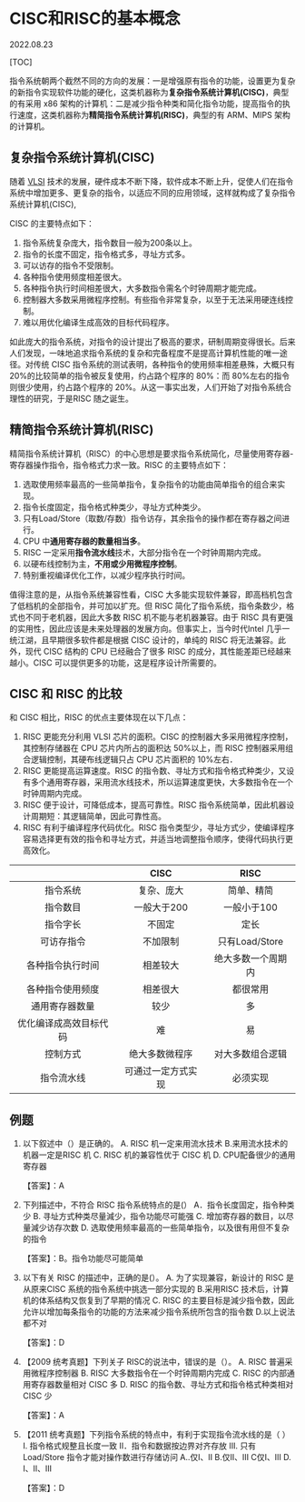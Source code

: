# CISC和RISC的基本概念
2022.08.23

[TOC]

指令系统朝两个截然不同的方向的发展：一是增强原有指令的功能，设置更为复杂的新指令实现软件功能的硬化，这类机器称为**复杂指令系统计算机(CISC)**，典型的有采用 x86 架构的计算机：二是减少指令种类和简化指令功能，提高指令的执行速度，这类机器称为**精简指令系统计算机(RISC)**，典型的有 ARM、MIPS 架构的计算机。

## 复杂指令系统计算机(CISC)

随着 [VLSI](https://baike.baidu.com/item/VLSI/3303982?fr=aladdin) 技术的发展，硬件成本不断下降，软件成本不断上升，促使人们在指令系统中增加更多、更复杂的指令，以适应不同的应用领域，这样就构成了复杂指令系统计算机(CISC),

CISC 的主要特点如下：

1. 指令系统复杂庞大，指令数目一般为200条以上。
2. 指令的长度不固定，指令格式多，寻址方式多。
3. 可以访存的指令不受限制。
4. 各种指令使用频度相差很大。
5. 各种指令执行时间相差很大，大多数指令需名个时钟周期才能完成。
6. 控制器大多数采用微程序控制。有些指令非常复杂，以至于无法采用硬连线控制。
7. 难以用优化编译生成高效的目标代码程序。

如此庞大的指令系统，对指令的设计提出了极高的要求，研制周期变得很长。后来人们发现，一味地追求指令系统的复杂和完备程度不是提高计算机性能的唯一途径。对传统 CISC 指令系统的测试表明，各种指令的使用频率相差悬殊，大概只有 20%的比较简单的指令被反复使用，约占路个程序的 80%：而 80%左右的指令则很少使用，约占路个程序的 20%。从这一事实出发，人们开始了对指令系统合理性的研究，于是RISC 随之诞生。

## 精简指令系统计算机(RISC)

精简指令系统计算机（RISC）的中心思想是要求指令系统简化，尽量使用寄存器-寄存器操作指令，指令格式力求一致。RISC 的主要特点如下：

1. 选取使用频率最高的一些简单指令，复杂指令的功能由简单指令的组合来实现。
2. 指令长度固定，指令格式种类少，寻址方式种类少。
3. 只有Load/Store（取数/存数）指令访存，其余指令的操作都在寄存器之间进行。
4. CPU 中**通用寄存器的数量相当多**。
5. RISC 一定采用**指令流水线**技术，大部分指令在一个时钟周期内完成。
6. 以硬布线控制为主，**不用或少用微程序控制**。
7. 特别重视编译优化工作，以减少程序执行时间。

值得注意的是，从指令系统兼容性看，CISC 大多能实现软件兼容，即高档机包含了低档机的全部指令，并可加以扩充。但 RISC 简化了指令系统，指令条数少，格式也不同于老机器，因此大多数 RISC 机不能与老机器兼容。由于 RISC 具有更强的实用性，因此应该是未来处理器的发展方向。但事实上，当今时代Intel 几乎一统江湖，且早期很多软件都是根据 CISC 设计的，单纯的 RISC 将无法兼容。此外，现代 CISC 结构的 CPU 已经融合了很多 RISC 的成分，其性能差距已经越来越小。CISC 可以提供更多的功能，这是程序设计所需要的。

## CISC 和 RISC 的比较

和 CISC 相比，RISC 的优点主要体现在以下几点：

1. RISC 更能充分利用 VLSI 芯片的面积。CISC 的控制器大多采用微程序控制，其控制存储器在 CPU 芯片内所占的面积达 50%以上，而 RISC 控制器采用组合逻辑控制，其硬布线逻辑只占 CPU 芯片面积的 10%左右．
2. RISC 更能提高运算速度。RISC 的指令数、寻址方式和指令格式种类少，又设有多个通用寄存器，采用流水线技术，所以运算速度更快，大多数指令在一个时钟周期内完成。
3. RISC 便于设计，可降低成本，提高可靠性。RISC 指令系统简单，因此机器设计周期短：其逻辑简单，因此可靠性高。
4. RISC 有利于编译程序代码优化。RISC 指令类型少，寻址方式少，使编译程序容易选择更有效的指令和寻址方式，并适当地调整指令顺序，使得代码执行更高效化。

|                        |        CISC        |        RISC        |
| :--------------------: | :----------------: | :----------------: |
|        指令系统        |     复杂、庞大     |     简单、精简     |
|        指令数目        |    一般大于200     |    一般小于100     |
|        指令字长        |       不固定       |        定长        |
|       可访存指令       |      不加限制      |   只有Load/Store   |
|    各种指令执行时间    |      相差较大      | 绝大多数一个周期内 |
|    各种指令使用频度    |      相差很大      |      都很常用      |
|     通用寄存器数量     |        较少        |         多         |
| 优化编译成高效目标代码 |         难         |         易         |
|        控制方式        |   绝大多数微程序   |  对大多数组合逻辑  |
|       指令流水线       | 可通过一定方式实现 |      必须实现      |

## 例题

1. 以下叙述中（）是正确的。
   A. RISC 机一定来用流水技术
   B.来用流水技术的机器一定是RISC 机
   C. RISC 机的兼容性优于 CISC 机
   D. CPU配备很少的通用寄存器

   【答案】：A

2. 下列描述中，不符合 RISC 指令系统特点的是(）
   A．指令长度固定，指令种类少
   B. 寻址方式种类尽量減少，指令功能尽可能强
   C. 增加寄存器的数目，以尽量減少访存次数
   D. 选取使用频率最高的一些简单指令，以及很有用但不复杂的指令

   【答案】：B。指令功能尽可能简单

3. 以下有关 RISC 的描述中，正确的是(）。
   A. 为了实现兼容，新设计的 RISC 是从原来CISC 系统的指令系统中挑选一部分实现的
   B.采用RISC 技术后，计算机的体系结构又恢复到了早期的情况
   C. RISC 的主要目标是減少指令数，因此允许以增加每条指令的功能的方法来减少指令系统所包含的指令数
   D.以上说法都不对

   【答案】：D

4. 【2009 统考真题】下列关子 RISC的说法中，错误的是（）。
   A. RISC 普遍采用微程序控制器
   B. RISC 大多数指令在一个时钟周期内完成
   C. RISC 的内部通用寄存器数量相对 CISC 多
   D. RISC 的指令数、寻址方式和指令格式种类相对 CISC 少

   【答案】：A

5. 【2011 统考真题】下列指令系统的特点中，有利于实现指令流水线的是（ ）
   I. 指令格式规整且长度一致
   II．指令和数据按边界对齐存放
   III. 只有 Load/Store 指令才能对操作数进行存储访问
   A..仅I、II
   B.仅II、III
   C仅I、III
   D. I、II、III

   【答案】：D